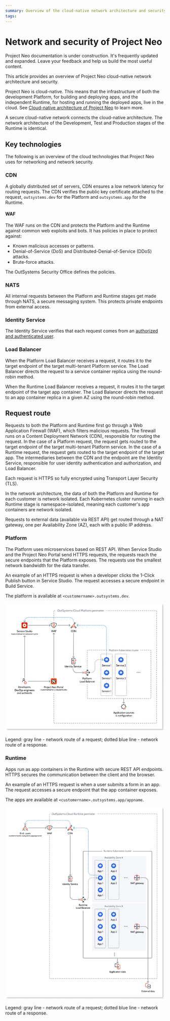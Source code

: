```yaml
---
summary: Overview of the cloud-native network architecture and security of Project Neo.
tags: 
---
```


# Network and security of Project Neo

<div class="info" markdown="1">

Project Neo documentation is under construction. It's frequently updated and expanded. Leave your feedback and help us build the most useful content.

</div>

This article provides an overview of Project Neo cloud-native network architecture and security.

Project Neo is cloud-native. This means that the infrastructure of both the development Platform, for building and deploying apps, and the independent Runtime, for hosting and running the deployed apps, live in the cloud. See [Cloud-native architecture of Project Neo](intro.md) to learn more.

A secure cloud-native network connects the cloud-native architecture. The network architecture of the Development, Test and Production stages of the Runtime is identical.

## Key technologies

The following is an overview of the cloud technologies that Project Neo uses for networking and network security.

### CDN

A globally distributed set of servers, CDN ensures a low network latency for routing requests. The CDN verifies the public key certificate attached to the request, `outsystems.dev` for the Platform and `outsystems.app` for the Runtime.

#### WAF

The WAF runs on the CDN and protects the Platform and the Runtime against common web exploits and bots. It has policies in place to protect against:

* Known malicious accesses or patterns.
* Denial-of-Service (DoS) and Distributed-Denial-of-Service (DDoS) attacks.
* Brute-force attacks.

The OutSystems Security Office defines the policies.

### NATS

All internal requests between the Platform and Runtime stages get made through NATS, a secure messaging system. This protects private endpoints from external access.

### Identity Service

The Identity Service verifies that each request comes from an [authorized and authenticated user](../manage-users.md).

### Load Balancer

When the Platform Load Balancer receives a request, it routes it to the target endpoint of the target multi-tenant Platform service. The Load Balancer directs the request to a service container replica using the round-robin method.

When the Runtime Load Balancer receives a request, it routes it to the target endpoint of the target app container. The Load Balancer directs the request to an app container replica in a given AZ using the round-robin method.

## Request route

Requests to both the Platform and Runtime first go through a Web Application Firewall (WAF), which filters malicious requests. The firewall runs on a Content Deployment Network (CDN), responsible for routing the request. In the case of a Platform request, the request gets routed to the target endpoint of the target multi-tenant Platform service. In the case of a Runtime request, the request gets routed to the target endpoint of the target app. The intermediaries between the CDN and the endpoint are the Identity Service, responsible for user identity authentication and authorization, and Load Balancer.

Each request is HTTPS so fully encrypted using Transport Layer Security (TLS).

In the network architecture, the data of both the Platform and Runtime for each customer is network isolated. Each Kubernetes cluster running in each Runtime stage is namespace-isolated, meaning each customer's app containers are network isolated.

Requests to external data (available via REST API) get routed through a NAT gateway, one per Availability Zone (AZ), each with a public IP address.

### Platform

The Platform uses microservices based on REST API. When Service Studio and the Project Neo Portal send HTTPS requests, the requests reach the secure endpoints that the Platform exposes. The requests use the smallest network bandwidth for the data transfer.

An example of an HTTPS request is when a developer clicks the 1-Click Publish button in Service Studio. The request accesses a secure endpoint in Build Service.

The platform is available at `<customername>.outsystems.dev`.

![Platform network architecture](images/cloud-network-platform-diag.png "Platform network architecture")

Legend: gray line - network route of a request; dotted blue line - network route of a response.

### Runtime

Apps run as app containers in the Runtime with secure REST API endpoints. HTTPS secures the communication between the client and the browser. 

An example of an HTTPS request is when a user submits a form in an app. The request accesses a secure endpoint that the app container exposes.

The apps are available at `<customername>.outsystems.app/appname`.

![Runtime network architecture](images/cloud-network-runtime-diag.png "Runtime network architecture") 

Legend: gray line - network route of a request; dotted blue line - network route of a response.
